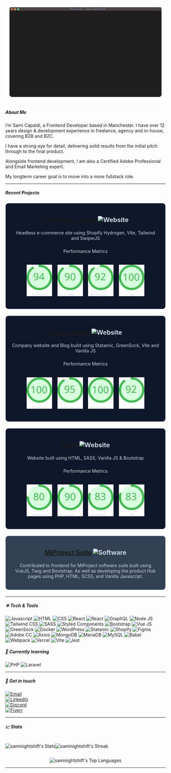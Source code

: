 <img src="SC-git.gif" />

##### About Me

I’m Sami Capaldi, a Frontend Developer based in Manchester. I have over 12 years design & development experience in freelance, agency and in-house, covering B2B and B2C.

I have a strong eye for detail, delivering solid results from the initial pitch through to the final product.

Alongside frontend development, I am also a Certified Adobe Professional and Email Marketing expert.

My longterm career goal is to move into a more fullstack role.

---

##### Recent Projects

<div style="background-color:#0F172A; border-radius: 10px; border: 1px solid #CBD5E1; text-align: center; padding: 20px; color: #CBD5E1; margin-bottom: 20px;">

<span style="font-weight: bold; color: #CBD5E1 !important; font-size: 20px;">

[Thameen London](https://www.thameenlondon.com) ![Website](https://custom-icon-badges.demolab.com/badge/-Website-green?logo=globe&label=)

</span>

Headless e-commerce site using Shopify Hydrogen, Vite, Tailwind and SwiperJS

<p style="font-size: 14px; text-align: center; padding: 10px 0px">Performance Metrics</p>
<div style="display: flex; flex-direction: row; justify-content: space-between; width: 80%; margin: auto; padding: 10px 0px 20px 0px">
  <img src="./Performance.svg" width="80px" alt="Thameen London Performance">
  <img src="./Accessibility.svg"  width="80px" alt="Thameen London Performance">
  <img src="./BestPractices.svg"  width="80px" alt="Thameen London Performance">
  <img src="./SEO.svg"  width="80px" alt="Thameen London Performance">
</div>

</div>

<div style="background-color:#0F172A; border-radius: 10px; border: 1px solid #CBD5E1; text-align: center; padding: 20px; color: #CBD5E1; margin-bottom: 20px;">

<span style="font-weight: bold; color: #CBD5E1 !important; font-size: 20px;">

[Tribus Digital](https://www.tribusdigital.com) ![Website](https://custom-icon-badges.demolab.com/badge/-Website-green?logo=globe&label=)

</span>

Company website and Blog build using Statamic, GreenSock, Vite and Vanilla JS

  <p style="font-size: 14px; text-align: center; padding: 10px 0px">Performance Metrics</p>
  <div style="display: flex; flex-direction: row; justify-content: space-between; width: 80%; margin: auto; padding: 10px 0px 20px 0px">
    <img src="./TribusPerformance.svg" width="80px" alt="Thameen London Performance">
    <img src="./TribusAccess.svg"  width="80px" alt="Thameen London Performance">
    <img src="./TribusBP.svg"  width="80px" alt="Thameen London Performance">
    <img src="./TribusSEO.svg"  width="80px" alt="Thameen London Performance">
  </div>
</div>

<div style="background-color:#0F172A; border-radius: 10px; border: 1px solid #CBD5E1; text-align: center; padding: 20px; color: #CBD5E1; margin-bottom: 20px;">

<span style="font-weight: bold; color: #CBD5E1 !important; font-size: 20px;">

[Lenvi](https://www.lenvi.com) ![Website](https://custom-icon-badges.demolab.com/badge/-Website-green?logo=globe&label=)

</span>

Website built using HTML, SASS, Vanilla JS & Bootstrap

<p style="font-size: 14px; text-align: center; padding: 10px 0px">Performance Metrics</p>
<div style="display: flex; flex-direction: row; justify-content: space-between; width: 80%; margin: auto; padding: 10px 0px 20px 0px">
  <img src="./LenviPerformance.svg" width="80px" alt="Thameen London Performance">
  <img src="./Accessibility.svg"  width="80px" alt="Thameen London Performance">
  <img src="./LenviBP.svg"  width="80px" alt="Thameen London Performance">
  <img src="./LenviSEO.svg"  width="80px" alt="Thameen London Performance">
</div>

</div>

<div style="background-color:#334155; border-radius: 10px; border: 1px solid #CBD5E1; text-align: center; padding: 20px; color: #CBD5E1; margin-bottom: 20px;">


<span style="font-weight: bold; color: #CBD5E1 !important; font-size: 20px;">


[MiProject Suite](https://www.miproject.org/hub/index.php) ![Software](https://custom-icon-badges.demolab.com/badge/-Software-purple?logo=globe&label=)


</span>

Contributed to frontend for MiProject software suite built using VueJS, Twig and Bootstrap. As well as developing the product Hub pages using PHP, HTML, SCSS, and Vanilla Javascript.


</div>

---

##### ⚛️ Tech &amp; Tools

<div style="display: inline">

<img src="https://img.shields.io/static/v1?style=for-the-badge&message=JavaScript&color=222222&logo=JavaScript&logoColor=F7DF1E&label=" alt="Javascript">

<img src="https://img.shields.io/static/v1?style=for-the-badge&message=HTML5&color=E34F26&logo=HTML5&logoColor=FFFFFF&label=" alt="HTML">

<img src="https://img.shields.io/static/v1?style=for-the-badge&message=CSS3&color=1572B6&logo=CSS3&logoColor=FFFFFF&label=" alt="CSS">

<img src="https://img.shields.io/static/v1?style=for-the-badge&message=React&color=222222&logo=React&logoColor=61DAFB&label=" alt="React">

<img src="https://img.shields.io/static/v1?style=for-the-badge&message=Next.js&color=000000&logo=Next.js&logoColor=FFFFFF&label=" alt="React">

<img src="https://img.shields.io/static/v1?style=for-the-badge&message=GraphQL&color=E10098&logo=GraphQL&logoColor=FFFFFF&label=" alt="GraphQL">

<img src="https://img.shields.io/static/v1?style=for-the-badge&message=Node.js&color=339933&logo=Node.js&logoColor=FFFFFF&label=" alt="Node JS">

<img src="https://img.shields.io/static/v1?style=for-the-badge&message=Tailwind+CSS&color=222222&logo=Tailwind+CSS&logoColor=06B6D4&label=" alt="Tailwind CSS">

<img src="https://img.shields.io/static/v1?style=for-the-badge&message=Sass&color=CC6699&logo=Sass&logoColor=FFFFFF&label=" alt="SASS">

<img src="https://img.shields.io/static/v1?style=for-the-badge&message=styled+components&color=DB7093&logo=styled-components&logoColor=FFFFFF&label=" alt="Styled Components">

<img src="https://img.shields.io/static/v1?style=for-the-badge&message=Bootstrap&color=7952B3&logo=Bootstrap&logoColor=FFFFFF&label=" alt="Bootstrap">

<img src="https://img.shields.io/static/v1?style=for-the-badge&message=Vue.js&color=222222&logo=Vue.js&logoColor=4FC08D&label=" alt="Vue JS">

<img src="https://img.shields.io/static/v1?style=for-the-badge&message=GreenSock&color=222222&logo=GreenSock&logoColor=88CE02&label=" alt="GreenSock">

<img src="https://img.shields.io/static/v1?style=for-the-badge&message=Docker&color=2496ED&logo=Docker&logoColor=FFFFFF&label=" alt="Docker">

<img src="https://img.shields.io/static/v1?style=for-the-badge&message=WordPress&color=21759B&logo=WordPress&logoColor=FFFFFF&label=" alt="WordPress">

<img src="https://img.shields.io/static/v1?style=for-the-badge&message=Statamic&color=FF269E&logo=Statamic&logoColor=FFFFFF&label=" alt="Statamic">

<img src="https://img.shields.io/static/v1?style=for-the-badge&message=Shopify&color=222222&logo=Shopify&logoColor=7AB55C&label=" alt="Shopify">

<img src="https://img.shields.io/static/v1?style=for-the-badge&message=Figma&color=F24E1E&logo=Figma&logoColor=FFFFFF&label=" alt="Figma">

<img src="https://img.shields.io/static/v1?style=for-the-badge&message=Adobe&color=FF0000&logo=Adobe&logoColor=FFFFFF&label=" alt="Adobe CC">

<img src="https://img.shields.io/static/v1?style=for-the-badge&message=Axios&color=5A29E4&logo=Axios&logoColor=FFFFFF&label=" alt="Axios">

<img src="https://img.shields.io/static/v1?style=for-the-badge&message=MongoDB&color=47A248&logo=MongoDB&logoColor=FFFFFF&label=" alt="MongoDB">

<img src="https://img.shields.io/static/v1?style=for-the-badge&message=MariaDB&color=003545&logo=MariaDB&logoColor=FFFFFF&label=" alt="MariaDB">

<img src="https://img.shields.io/static/v1?style=for-the-badge&message=MySQL&color=4479A1&logo=MySQL&logoColor=FFFFFF&label=" alt="MySQL">

<img src="https://img.shields.io/static/v1?style=for-the-badge&message=Babel&color=222222&logo=Babel&logoColor=F9DC3E&label=" alt="Babel">

<img src="https://img.shields.io/static/v1?style=for-the-badge&message=Webpack&color=222222&logo=Webpack&logoColor=8DD6F9&label=" alt="Webpack">

<img src="https://img.shields.io/static/v1?style=for-the-badge&message=Vercel&color=000000&logo=Vercel&logoColor=FFFFFF&label=" alt="Vercel">

<img src="https://img.shields.io/static/v1?style=for-the-badge&message=Vite&color=646CFF&logo=Vite&logoColor=FFFFFF&label=" alt="Vite">

<img src="https://img.shields.io/static/v1?style=for-the-badge&message=Jest&color=C21325&logo=Jest&logoColor=FFFFFF&label=" alt="Jest">

</div>

##### 🌱 Currently learning

<div style="display: inline">

  <img src="https://img.shields.io/static/v1?style=for-the-badge&message=PHP&color=777BB4&logo=PHP&logoColor=FFFFFF&label=" alt="PHP">

  <img src="https://img.shields.io/static/v1?style=for-the-badge&message=Laravel&color=FF2D20&logo=Laravel&logoColor=FFFFFF&label=" alt="Laravel">

  

</div>

---

##### 💌 Get in touch

<ul style="list-style:none; padding-left: 0px">


  <li>
    <a href="mailto:s.capaldi@jamstackr.io">
    <img src="https://img.shields.io/static/v1?style=for-the-badge&message=Gmail&color=EA4335&logo=Gmail&logoColor=FFFFFF&label=" alt="Email">
    </a>
  </li>

  <li>
    <a href="" target="_blank"><img src="https://img.shields.io/static/v1?style=for-the-badge&message=LinkedIn&color=0A66C2&logo=LinkedIn&logoColor=FFFFFF&label=" alt="LinkedIn"></a>
  </li>

  <li>
    <a href="https://discord.com/users/SJCapaldi#8192" target="_blank">
  <img src="https://img.shields.io/static/v1?style=for-the-badge&message=Discord&color=5865F2&logo=Discord&logoColor=FFFFFF&label=" alt="Discord">
  </a>

  </li>
  
  <li><a href="https://www.fiverr.com/samicapaldi" target="_blank">
  <img src="https://img.shields.io/static/v1?style=for-the-badge&message=Fiverr&color=222222&logo=Fiverr&logoColor=1DBF73&label=" alt="Fiverr">
  </a></li>

</ul>

---

##### 📈 Stats

<div style="text-align: center; display: flex; flex-direction: row">

![saminightshift's Stats](https://github-readme-stats.vercel.app/api?username=saminightshift&theme=dark&show_icons=true&hide_border=false&count_private=true)

![saminightshift's Streak](https://github-readme-streak-stats.herokuapp.com/?user=saminightshift&theme=dark&hide_border=false)

</div>

<div style="text-align:center">

  ![saminightshift's Top Languages](https://github-readme-stats.vercel.app/api/top-langs/?username=saminightshift&theme=dark&show_icons=true&hide_border=false&layout=compact)
</div>

---

